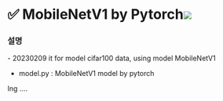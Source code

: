 <h1>✅ MobileNetV1 by Pytorch<img src="https://img.shields.io/badge/PyTorch-EE4C2C?style=flat-square&logo=PyTorch&logoColor=white"/></h1>

<h3>설명</h3>
- 20230209 it for model cifar100 data, using model MobileNetV1 

- model.py :  MobileNetV1 model by pytorch 


Ing ....